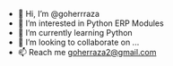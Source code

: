 - 👋 Hi, I’m @goherrraza
- 👀 I’m interested in Python ERP Modules
- 🌱 I’m currently learning Python
- 💞️ I’m looking to collaborate on ...
- 📫 Reach me goherraza2@gmail.com

<!---
goherrraza/goherrraza is a ✨ special ✨ repository because its `README.md` (this file) appears on your GitHub profile.
You can click the Preview link to take a look at your changes.
--->
